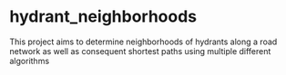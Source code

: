 # hydrant_neighborhoods
This project aims to determine neighborhoods of hydrants along a road network as well as consequent shortest paths using multiple different algorithms
